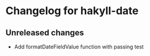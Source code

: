 # Changelog for hakyll-date

## Unreleased changes

- Add formatDateFieldValue function with passing test
